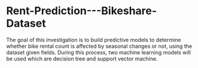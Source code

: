 # Rent-Prediction---Bikeshare-Dataset
The goal of this investigation is to build predictive models to determine whether bike rental count is affected by seasonal changes or not, using the dataset given fields. During this process, two machine learning models will be used which are decision tree and support vector machine.

